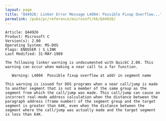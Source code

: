 ```yaml
---
layout: page
title: "Q44926: Linker Error Message L4004: Possible Fixup Overflow..."
permalink: /pubs/pc/reference/microsoft/kb/Q44926/
---
```


	Article: Q44926
	Product: Microsoft C
	Version(s): 2.00
	Operating System: MS-DOS
	Flags: ENDUSER | S_LINK
	Last Modified: 31-MAY-1989
	
	The following linker warning is undocumented with QuickC 2.00. This
	warning can occur when making a near call to a far function.
	
	   Warning: L4004  Possible fixup overflow at addr in segment name
	
	This warning is issued for DOS programs when a near call/jump is made
	to another segment that is not a member of the same group as the
	segment from which the call/jump was made. This call/jump can cause an
	incorrect real-mode address calculation when the distance between the
	paragraph address (frame number) of the segment group and the target
	segment is greater than 64K, even when the distance between the
	segment where the call/jump was actually made and the target segment
	is less than 64K.
